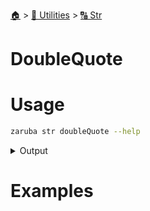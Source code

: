 <!--startTocHeader-->
[🏠](../../README.md) > [🔧 Utilities](../README.md) > [🔠 Str](README.md)
# DoubleQuote
<!--endTocHeader-->

# Usage

<!--startCode-->
```bash
zaruba str doubleQuote --help
```
 
<details>
<summary>Output</summary>
 
```````
Double quote string

Usage:
  zaruba str doubleQuote <string> [flags]

Flags:
  -h, --help   help for doubleQuote
```````
</details>
<!--endCode-->

# Examples



<!--startTocSubtopic-->

<!--endTocSubtopic-->
